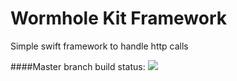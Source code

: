 # Wormhole Kit Framework

Simple swift framework to handle http calls

####Master branch build status: 
![](https://api.travis-ci.org/brduca/wormhole.svg?branch=master)
